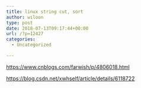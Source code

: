 ```yaml
---
title: linux string cut, sort
author: wiloon
type: post
date: 2018-07-13T09:17:44+00:00
url: /?p=12427
categories:
  - Uncategorized

---
```

https://www.cnblogs.com/farwish/p/4806018.html

https://blog.csdn.net/xwhself/article/details/6118722